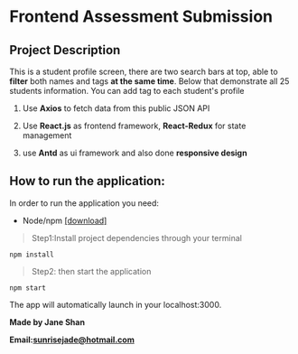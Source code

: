 # Frontend Assessment Submission 


## Project Description

This is a student profile screen, there are two search bars at top, able to **filter** both names and tags **at the same time**. Below that demonstrate all 25 students information. You can add tag to each student's profile

1. Use **Axios** to fetch data from this public JSON API 

2. Use **React.js** as frontend framework, **React-Redux** for state management

3. use **Antd** as ui framework and also done **responsive design** 

## How to run the application:

In order to run the application you need:
- Node/npm [[download]](https://nodejs.org/en/)


> Step1:Install project dependencies through your terminal

```
npm install
```

> Step2: then start the application

```
npm start
```

The app will automatically launch in your localhost:3000.




**Made by Jane Shan**

**Email:sunrisejade@hotmail.com**